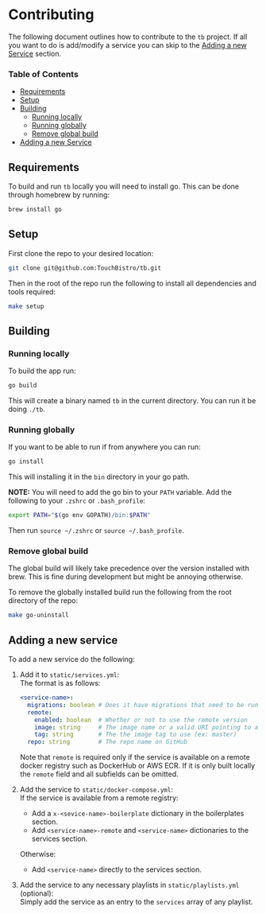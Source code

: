 # Contributing

The following document outlines how to contribute to the `tb` project. If all you want to do is add/modify a service you can skip to the [Adding a new Service](#adding-a-new-service) section.

### **Table of Contents**
- [Requirements](#requirements)
- [Setup](#setup)
- [Building](#building)
    + [Running locally](#running-locally)
    + [Running globally](#running-globally)
    + [Remove global build](#remove-global-build)
- [Adding a new Service](#adding-a-new-service)

## Requirements

To build and run `tb` locally you will need to install go.
This can be done through homebrew by running:
```sh
brew install go
```

## Setup
First clone the repo to your desired location:
```sh
git clone git@github.com:TouchBistro/tb.git
```

Then in the root of the repo run the following to install all dependencies and tools required:
```sh
make setup
```

## Building
### Running locally
To build the app run:
```sh
go build
```

This will create a binary named `tb` in the current directory. You can run it be doing `./tb`.

### Running globally
If you want to be able to run if from anywhere you can run:
```sh
go install
```

This will installing it in the `bin` directory in your go path.

**NOTE:** You will need to add the go bin to your `PATH` variable.
Add the following to your `.zshrc` or `.bash_profile`:
```sh
export PATH="$(go env GOPATH)/bin:$PATH"
```

Then run `source ~/.zshrc` or `source ~/.bash_profile`.

### Remove global build
The global build will likely take precedence over the version installed with brew. This is fine during development but might be annoying otherwise.

To remove the globally installed build run the following from the root directory of the repo:
```sh
make go-uninstall
```

## Adding a new service

To add a new service do the following:

1. Add it to `static/services.yml`:  
    The format is as follows:
    ```yaml
    <service-name>:
      migrations: boolean # Does it have migrations that need to be run?
      remote:
        enabled: boolean  # Whether or not to use the remote version
        image: string     # The image name or a valid URI pointing to a remote docker registry.
        tag: string       # The the image tag to use (ex: master)
      repo: string        # The repo name on GitHub
    ```
    Note that `remote` is required only if the service is available on a remote docker registry such as DockerHub or AWS ECR. If it is only built locally the `remote` field and all subfields can be omitted.
2. Add the service to `static/docker-compose.yml`:  
    If the service is available from a remote registry:
    * Add a `x-<sevice-name>-boilerplate` dictionary in the boilerplates section.
    * Add `<service-name>-remote` and `<service-name>` dictionaries to the services section.  

    Otherwise:  
    * Add `<service-name>` directly to the services section.
3. Add the service to any necessary playlists in `static/playlists.yml` (optional):  
    Simply add the service as an entry to the `services` array of any playlist.
